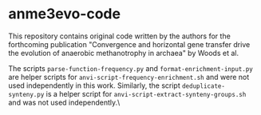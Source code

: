 # anme3evo-code

This repository contains original code written by the authors for the forthcoming publication "Convergence and horizontal gene transfer drive the evolution of anaerobic methanotrophy in archaea" by Woods et al.

The scripts ``parse-function-frequency.py`` and ``format-enrichment-input.py`` are helper scripts for ``anvi-script-frequency-enrichment.sh`` and were not used independently in this work. Similarly, the script ``deduplicate-synteny.py`` is a helper script for ``anvi-script-extract-synteny-groups.sh`` and was not used independently.\
